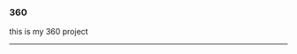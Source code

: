 ### 360

this is my 360 project 

<script src="//360.vizor.io/scripts/embed.js" data-vizorurl="https://360.vizor.io/embed/v/y0xqz" ></script>

***

